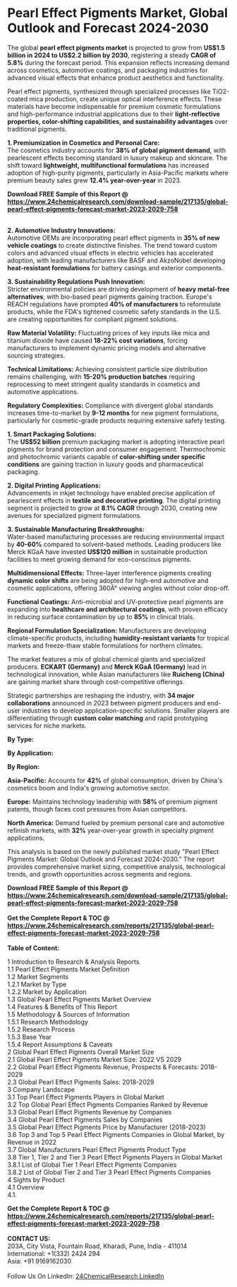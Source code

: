 <h1>Pearl Effect Pigments Market, Global Outlook and Forecast 2024-2030</h1><p>The global <strong>pearl effect pigments market</strong> is projected to grow from <strong>US$1.5 billion in 2024 to US$2.2 billion by 2030</strong>, registering a steady <strong>CAGR of 5.8%</strong> during the forecast period. This expansion reflects increasing demand across cosmetics, automotive coatings, and packaging industries for advanced visual effects that enhance product aesthetics and functionality.</p><p>Pearl effect pigments, synthesized through specialized processes like TiO2-coated mica production, create unique optical interference effects. These materials have become indispensable for premium cosmetic formulations and high-performance industrial applications due to their <strong>light-reflective properties, color-shifting capabilities, and sustainability advantages</strong> over traditional pigments.</p><p><strong>1. Premiumization in Cosmetics and Personal Care:</strong><br>
The cosmetics industry accounts for <strong>38% of global pigment demand</strong>, with pearlescent effects becoming standard in luxury makeup and skincare. The shift toward <strong>lightweight, multifunctional formulations</strong> has increased adoption of high-purity pigments, particularly in Asia-Pacific markets where premium beauty sales grew <strong>12.4% year-over-year</strong> in 2023.</p><div><b>Download FREE Sample of this Report @ 
            <a href="https://www.24chemicalresearch.com/download-sample/217135/global-pearl-effect-pigments-forecast-market-2023-2029-758">
            https://www.24chemicalresearch.com/download-sample/217135/global-pearl-effect-pigments-forecast-market-2023-2029-758</a></b></div><br><p><strong>2. Automotive Industry Innovations:</strong><br>
Automotive OEMs are incorporating pearl effect pigments in <strong>35% of new vehicle coatings</strong> to create distinctive finishes. The trend toward custom colors and advanced visual effects in electric vehicles has accelerated adoption, with leading manufacturers like BASF and AkzoNobel developing <strong>heat-resistant formulations</strong> for battery casings and exterior components.</p><p><strong>3. Sustainability Regulations Push Innovation:</strong><br>
Stricter environmental policies are driving development of <strong>heavy metal-free alternatives</strong>, with bio-based pearl pigments gaining traction. Europe's REACH regulations have prompted <strong>40% of manufacturers</strong> to reformulate products, while the FDA's tightened cosmetic safety standards in the U.S. are creating opportunities for compliant pigment solutions.</p><p><strong>Raw Material Volatility:</strong> Fluctuating prices of key inputs like mica and titanium dioxide have caused <strong>18-22% cost variations</strong>, forcing manufacturers to implement dynamic pricing models and alternative sourcing strategies.</p><p><strong>Technical Limitations:</strong> Achieving consistent particle size distribution remains challenging, with <strong>15-20% production batches</strong> requiring reprocessing to meet stringent quality standards in cosmetics and automotive applications.</p><p><strong>Regulatory Complexities:</strong> Compliance with divergent global standards increases time-to-market by <strong>9-12 months</strong> for new pigment formulations, particularly for cosmetic-grade products requiring extensive safety testing.</p><p><strong>1. Smart Packaging Solutions:</strong><br>
The <strong>US$52 billion</strong> premium packaging market is adopting interactive pearl pigments for brand protection and consumer engagement. Thermochromic and photochromic variants capable of <strong>color-shifting under specific conditions</strong> are gaining traction in luxury goods and pharmaceutical packaging.</p><p><strong>2. Digital Printing Applications:</strong><br>
Advancements in inkjet technology have enabled precise application of pearlescent effects in <strong>textile and decorative printing</strong>. The digital printing segment is projected to grow at <strong>8.1% CAGR</strong> through 2030, creating new avenues for specialized pigment formulations.</p><p><strong>3. Sustainable Manufacturing Breakthroughs:</strong><br>
Water-based manufacturing processes are reducing environmental impact by <strong>40-60%</strong> compared to solvent-based methods. Leading producers like Merck KGaA have invested <strong>US$120 million</strong> in sustainable production facilities to meet growing demand for eco-conscious pigments.</p><p><strong>Multidimensional Effects:</strong> Three-layer interference pigments creating <strong>dynamic color shifts</strong> are being adopted for high-end automotive and cosmetic applications, offering 360Â° viewing angles without color drop-off.</p><p><strong>Functional Coatings:</strong> Anti-microbial and UV-protective pearl pigments are expanding into <strong>healthcare and architectural coatings</strong>, with proven efficacy in reducing surface contamination by up to <strong>85%</strong> in clinical trials.</p><p><strong>Regional Formulation Specialization:</strong> Manufacturers are developing climate-specific products, including <strong>humidity-resistant variants</strong> for tropical markets and freeze-thaw stable formulations for northern climates.</p><p>The market features a mix of global chemical giants and specialized producers. <strong>ECKART (Germany)</strong> and <strong>Merck KGaA (Germany)</strong> lead in technological innovation, while Asian manufacturers like <strong>Ruicheng (China)</strong> are gaining market share through cost-competitive offerings.</p><p>Strategic partnerships are reshaping the industry, with <strong>34 major collaborations</strong> announced in 2023 between pigment producers and end-user industries to develop application-specific solutions. Smaller players are differentiating through <strong>custom color matching</strong> and rapid prototyping services for niche markets.</p><p><strong>By Type:</strong></p><p><strong>By Application:</strong></p><p><strong>By Region:</strong></p><p><strong>Asia-Pacific:</strong> Accounts for <strong>42%</strong> of global consumption, driven by China's cosmetics boom and India's growing automotive sector.</p><p><strong>Europe:</strong> Maintains technology leadership with <strong>58%</strong> of premium pigment patents, though faces cost pressures from Asian competitors.</p><p><strong>North America:</strong> Demand fueled by premium personal care and automotive refinish markets, with <strong>32%</strong> year-over-year growth in specialty pigment applications.</p><p>This analysis is based on the newly published market study "Pearl Effect Pigments Market: Global Outlook and Forecast 2024-2030." The report provides comprehensive market sizing, competitive analysis, technological trends, and growth opportunities across segments and regions.</p><div><b>Download FREE Sample of this Report @ 
            <a href="https://www.24chemicalresearch.com/download-sample/217135/global-pearl-effect-pigments-forecast-market-2023-2029-758">
            https://www.24chemicalresearch.com/download-sample/217135/global-pearl-effect-pigments-forecast-market-2023-2029-758</a></b></div><br><div><b>Get the Complete Report & TOC @ 
            <a href="https://www.24chemicalresearch.com/reports/217135/global-pearl-effect-pigments-forecast-market-2023-2029-758">
            https://www.24chemicalresearch.com/reports/217135/global-pearl-effect-pigments-forecast-market-2023-2029-758</a></b></div><br>
            <b>Table of Content:</b><p>1 Introduction to Research & Analysis Reports<br />
    1.1 Pearl Effect Pigments Market Definition<br />
    1.2 Market Segments<br />
        1.2.1 Market by Type<br />
        1.2.2 Market by Application<br />
    1.3 Global Pearl Effect Pigments Market Overview<br />
    1.4 Features & Benefits of This Report<br />
    1.5 Methodology & Sources of Information<br />
        1.5.1 Research Methodology<br />
        1.5.2 Research Process<br />
        1.5.3 Base Year<br />
        1.5.4 Report Assumptions & Caveats<br />
2 Global Pearl Effect Pigments Overall Market Size<br />
    2.1 Global Pearl Effect Pigments Market Size: 2022 VS 2029<br />
    2.2 Global Pearl Effect Pigments Revenue, Prospects & Forecasts: 2018-2029<br />
    2.3 Global Pearl Effect Pigments Sales: 2018-2029<br />
3 Company Landscape<br />
    3.1 Top Pearl Effect Pigments Players in Global Market<br />
    3.2 Top Global Pearl Effect Pigments Companies Ranked by Revenue<br />
    3.3 Global Pearl Effect Pigments Revenue by Companies<br />
    3.4 Global Pearl Effect Pigments Sales by Companies<br />
    3.5 Global Pearl Effect Pigments Price by Manufacturer (2018-2023)<br />
    3.6 Top 3 and Top 5 Pearl Effect Pigments Companies in Global Market, by Revenue in 2022<br />
    3.7 Global Manufacturers Pearl Effect Pigments Product Type<br />
    3.8 Tier 1, Tier 2 and Tier 3 Pearl Effect Pigments Players in Global Market<br />
        3.8.1 List of Global Tier 1 Pearl Effect Pigments Companies<br />
        3.8.2 List of Global Tier 2 and Tier 3 Pearl Effect Pigments Companies<br />
4 Sights by Product<br />
    4.1 Overview<br />
        4.1.</p><div><b>Get the Complete Report & TOC @ 
            <a href="https://www.24chemicalresearch.com/reports/217135/global-pearl-effect-pigments-forecast-market-2023-2029-758">
            https://www.24chemicalresearch.com/reports/217135/global-pearl-effect-pigments-forecast-market-2023-2029-758</a></b></div><br><b>CONTACT US:</b><br>
            203A, City Vista, Fountain Road, Kharadi, Pune, India - 411014<br>
            International: +1(332) 2424 294<br>
            Asia: +91 9169162030 <br><br>
            Follow Us On LinkedIn: <a href="https://www.linkedin.com/company/24chemicalresearch/">24ChemicalResearch LinkedIn</a>
